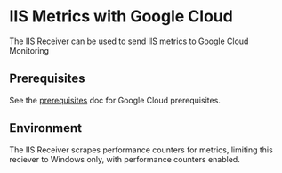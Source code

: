 # IIS Metrics with Google Cloud

The IIS Receiver can be used to send IIS metrics to Google Cloud Monitoring

## Prerequisites

See the [prerequisites](../README.md) doc for Google Cloud prerequisites.

## Environment

The IIS Receiver scrapes performance counters for metrics, limiting this reciever to Windows only, with performance counters enabled.
